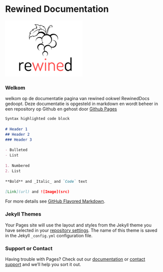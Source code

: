 # Rewined Documentation
![Rewined](media/logo/rewined_logo_s.png)

### Welkom

welkom op de documentatie pagina van rewined ookwel RewinedDocs gedoopt.
Deze documentatie is opgesteld in markdown en wordt beheer in een repository op Github en gehost door
[Github Pages](https://rob-van-looveren.github.io/RewinedDocs/)

```markdown
Syntax highlighted code block

# Header 1
## Header 2
### Header 3

- Bulleted
- List

1. Numbered
2. List

**Bold** and _Italic_ and `Code` text

[Link](url) and ![Image](src)
```

For more details see [GitHub Flavored Markdown](https://guides.github.com/features/mastering-markdown/).

### Jekyll Themes

Your Pages site will use the layout and styles from the Jekyll theme you have selected in your [repository settings](https://github.com/Rob-Van-Looveren/RewindDocs/settings). The name of this theme is saved in the Jekyll `_config.yml` configuration file.

### Support or Contact

Having trouble with Pages? Check out our [documentation](https://help.github.com/categories/github-pages-basics/) or [contact support](https://github.com/contact) and we’ll help you sort it out.
